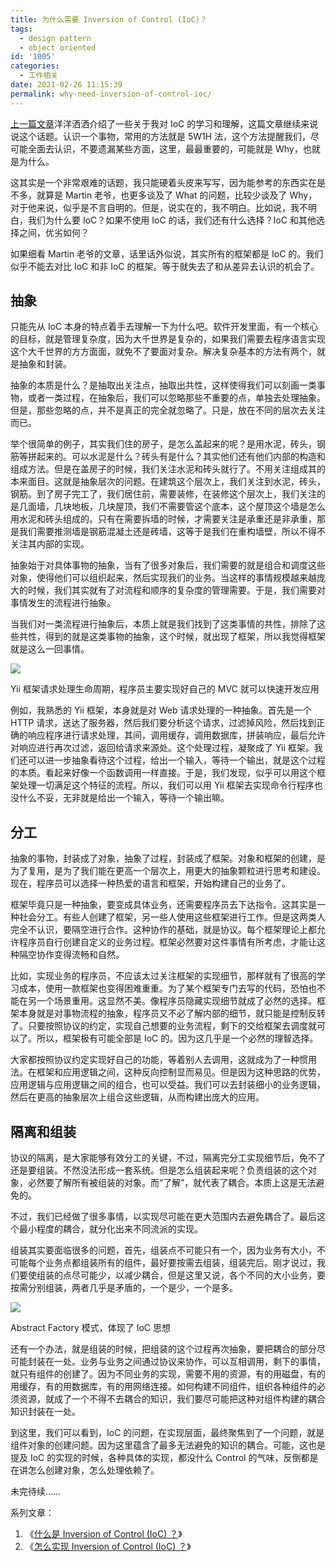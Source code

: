 ```yaml
---
title: 为什么需要 Inversion of Control (IoC)？
tags:
  - design pattern
  - object oriented
id: '1005'
categories:
  - 工作相关
date: 2021-02-26 11:15:39
permalink: why-need-inversion-of-control-ioc/
---
```


[上一篇文章](https://blog.charlestang.org/inversion-of-control-ioc.htm)洋洋洒洒介绍了一些关于我对 IoC 的学习和理解，这篇文章继续来说说这个话题。认识一个事物，常用的方法就是 5W1H 法，这个方法提醒我们，尽可能全面去认识，不要遗漏某些方面，这里，最最重要的，可能就是 Why，也就是为什么。

这其实是一个非常艰难的话题，我只能硬着头皮来写写，因为能参考的东西实在是不多，就算是 Martin 老爷，也更多谈及了 What 的问题，比较少谈及了 Why，对于他来说，似乎是不言自明的。但是，说实在的，我不明白。比如说，我不明白，我们为什么要 IoC？如果不使用 IoC 的话，我们还有什么选择？IoC 和其他选择之间，优劣如何？

如果细看 Martin 老爷的文章，话里话外似说，其实所有的框架都是 IoC 的。我们似乎不能去对比 IoC 和非 IoC 的框架。等于就失去了和从差异去认识的机会了。
<!-- more -->
## 抽象

只能先从 IoC 本身的特点着手去理解一下为什么吧。软件开发里面，有一个核心的目标，就是管理复杂度，因为大千世界是复杂的，如果我们需要去程序语言实现这个大千世界的方方面面，就免不了要面对复杂。解决复杂基本的方法有两个，就是抽象和封装。

抽象的本质是什么？是抽取出关注点，抽取出共性，这样使得我们可以刻画一类事物，或者一类过程，在抽象后，我们可以忽略那些不重要的点，单独去处理抽象。但是，那些忽略的点，并不是真正的完全就忽略了。只是，放在不同的层次去关注而已。

举个很简单的例子，其实我们住的房子，是怎么盖起来的呢？是用水泥，砖头，钢筋等拼起来的。可以水泥是什么？砖头有是什么？其实他们还有他们内部的构造和组成方法。但是在盖房子的时候，我们关注水泥和砖头就行了。不用关注组成其的本来面目。这就是抽象层次的问题。在建筑这个层次上，我们关注到水泥，砖头，钢筋。到了房子完工了，我们居住前，需要装修，在装修这个层次上，我们关注的是几面墙，几块地板，几块屋顶，我们不需要管这个底本，这个屋顶这个墙是怎么用水泥和砖头组成的。只有在需要拆墙的时候，才需要关注是承重还是非承重，那是我们需要推测墙是钢筋混凝土还是砖墙，这等于是我们在重构墙壁，所以不得不关注其内部的实现。

抽象始于对具体事物的抽象，当有了很多对象后，我们需要的就是组合和调度这些对象，使得他们可以组织起来，然后实现我们的业务。当这样的事情规模越来越庞大的时候，我们其实就有了对流程和顺序的复杂度的管理需要。于是，我们需要对事情发生的流程进行抽象。

当我们对一类流程进行抽象后，本质上就是我们找到了这类事情的共性，排除了这些共性，得到的就是这类事物的抽象，这个时候，就出现了框架，所以我觉得框架就是这么一回事情。

![](../images/2021/02/request-lifecycle.png)

Yii 框架请求处理生命周期，程序员主要实现好自己的 MVC 就可以快速开发应用

例如，我熟悉的 Yii 框架，本身就是对 Web 请求处理的一种抽象。首先是一个 HTTP 请求，送达了服务器，然后我们要分析这个请求，过滤掉风险，然后找到正确的响应程序进行请求处理，其间，调用缓存，调用数据库，拼装响应，最后允许对响应进行再次过滤，返回给请求来源处。这个处理过程，凝聚成了 Yii 框架。我们还可以进一步抽象看待这个过程，给出一个输入，等待一个输出，就是这个过程的本质。看起来好像一个函数调用一样直接。于是，我们发现，似乎可以用这个框架处理一切满足这个特征的流程。所以，我们可以用 Yii 框架去实现命令行程序也没什么不妥，无非就是给出一个输入，等待一个输出嘛。

## 分工

抽象的事物，封装成了对象，抽象了过程，封装成了框架。对象和框架的创建，是为了复用，是为了我们能在更高一个层次上，用更大的抽象颗粒进行思考和建设。现在，程序员可以选择一种热爱的语言和框架，开始构建自己的业务了。

框架毕竟只是一种抽象，要变成具体业务，还需要程序员去下达指令。这其实是一种社会分工。有些人创建了框架，另一些人使用这些框架进行工作。但是这两类人完全不认识，要隔空进行合作。这种协作的基础，就是协议。每个框架理论上都允许程序员自行创建自定义的业务过程。框架必然要对这件事情有所考虑，才能让这种隔空协作变得流畅和自然。

比如，实现业务的程序员，不应该太过关注框架的实现细节，那样就有了很高的学习成本，使用一款框架也变得困难重重。为了某个框架专门去写的代码，恐怕也不能在另一个场景重用。这显然不美。像程序员隐藏实现细节就成了必然的选择。框架本身就是对事物流程的抽象，程序员又不必了解内部的细节，就只能是控制反转了。只要按照协议的约定，实现自己想要的业务流程，剩下的交给框架去调度就可以了。所以，框架极有可能全部是 IoC 的。因为这几乎是一个必然的理智选择。

大家都按照协议约定实现好自己的功能，等着别人去调用，这就成为了一种惯用法。在框架和应用逻辑之间，这种反向控制显而易见。但是因为这种思路的优势，应用逻辑与应用逻辑之间的组合，也可以受益。我们可以去封装细小的业务逻辑，然后在更高的抽象层次上组合这些逻辑，从而构建出庞大的应用。

## 隔离和组装

协议的隔离，是大家能够有效分工的关键，不过，隔离完分工实现细节后，免不了还是要组装。不然没法形成一套系统。但是怎么组装起来呢？负责组装的这个对象，必然要了解所有被组装的对象。而“了解”，就代表了耦合。本质上这是无法避免的。

不过，我们已经做了很多事情，以实现尽可能在更大范围内去避免耦合了。最后这个最小程度的耦合，就分化出来不同流派的实现。

组装其实要面临很多的问题，首先，组装点不可能只有一个，因为业务有大小，不可能每个业务点都组装所有的组件，最好要按需去组装，组装完后。刚才说过，我们要使组装的点尽可能少，以减少耦合，但是这里又说，各个不同的大小业务，要按需分别组装，两者几乎是矛盾的，一个是少，一个是多。

![](../images/2021/02/abstract-factory.jpeg)

Abstract Factory 模式，体现了 IoC 思想

还有一个办法，就是组装的时候，把组装的这个过程再次抽象，要把耦合的部分尽可能封装在一处。业务与业务之间通过协议来协作，可以互相调用，剩下的事情，就只有组件的创建了。因为不同业务的实现，需要不用的资源，有的用磁盘，有的用缓存，有的用数据库，有的用网络连接。如何构建不同组件，组织各种组件的必须资源，就成了一个不得不去耦合的知识，我们要尽可能把这种对组件构建的耦合知识封装在一处。

到这里，我们可以看到，IoC 的问题，在实现层面，最终聚焦到了一个问题，就是组件对象的创建问题。因为这里蕴含了最多无法避免的知识的耦合。可能，这也是提及 IoC 的实现的时候，各种具体的实现，都没什么 Control 的气味，反倒都是在讲怎么创建对象，怎么处理依赖了。

未完待续……

系列文章：

1.  《[什么是 Inversion of Control (IoC) ？](https://blog.charlestang.org/inversion-of-control-ioc.htm)》
2.  《[怎么实现 Inversion of Control (IoC) ？](https://blog.charlestang.org/ioc-implementation.htm)》